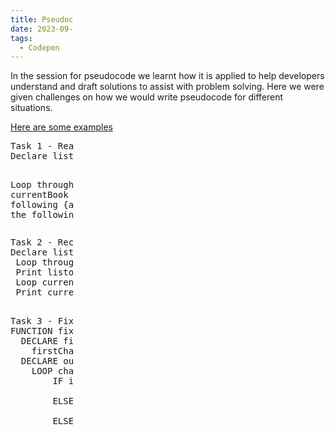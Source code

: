 ```yaml
---
title: Pseudocode
date: 2023-09-08
tags:
  - Codepen
---
```

<style>
      div {
         width: 100px;
      }
</style>
In the session for pseudocode we learnt how it is applied to help developers understand and draft solutions to assist with problem solving. Here we were given challenges on how we would write pseudocode for different situations. 

<a href= "https://codepen.io/Steelaxel/pen/RwEzGKB">Here are some examples</a>

<div class="box">
<pre>
Task 1 - Reading List
Declare listofbooks - a list of books containing information as title(string), author(string), already read (a boolean (true/false) if already read or on reading list)

Loop through the listofbooks, set currentbook to currentBook
IF currentBook has been read (true)
 Print "Book already read {title} by the following {author}"
ELSE
 Print "Book is still in reading list {title} by the following {author}"
</pre>
</div>

<div class="box">
<pre>
Task 2 - Recipe
Declare listofrecipes - a list of recipes contain information as title(string), servings(numbers), ingredients(an array of strings), directions(string)
 Loop through listofrecipes, set current recipe to currentRecipe
 Print listofrecipes.title
 Loop currentrecipe.ingredients, set  current ingredient to currentIngredient
 Print currentIngridient
 </pre>
 </div>

<div class="box"> 
<pre>
Task 3 - Fix Start
FUNCTION fixStart(inputString)
  DECLARE firstCharacter
    firstCharacter = FIRST CHARACTER of inputString
  DECLARE output
    LOOP characters in inputString, set character to currentCharacter
        IF is first character in string
            APPEND output WITH currentCharacter
        ELSE IF currentCharacter == firstCharacter
            APPEND output WITH  "*"
        ELSE
            APPEND output WITH currentCharacter
</pre>
</div>